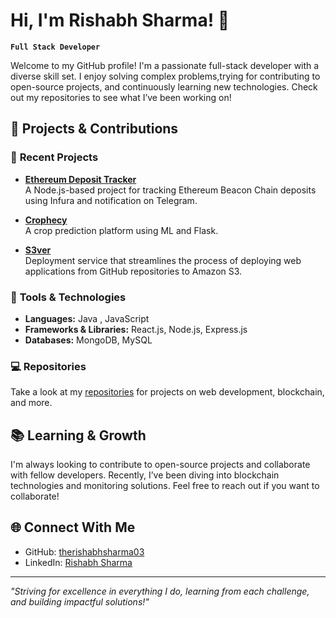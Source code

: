 
# Hi, I'm Rishabh Sharma! 👋

**`Full Stack Developer`**

Welcome to my GitHub profile! I'm a passionate full-stack developer with a diverse skill set. I enjoy solving complex problems,trying for contributing to open-source projects, and continuously learning new technologies. Check out my repositories to see what I’ve been working on!

## 🚀 Projects & Contributions

### 🌱 **Recent Projects**
- **[Ethereum Deposit Tracker](https://github.com/therishabhsharma03/Luganodes-Task-Ethereum-Deposit-Tracker)**  
  A Node.js-based project for tracking Ethereum Beacon Chain deposits using Infura and notification on Telegram.
  
- **[Crophecy](https://github.com/therishabhsharma03/frontend-v1-main)**  
  A crop prediction platform using ML and Flask.

- **[S3ver](https://github.com/therishabhsharma03/S3ver)**  
  Deployment service that streamlines the process of deploying web applications from GitHub repositories to Amazon S3.

### 🔧 **Tools & Technologies**
- **Languages:** Java , JavaScript
- **Frameworks & Libraries:** React.js, Node.js, Express.js
- **Databases:** MongoDB, MySQL


### 💻 **Repositories**
Take a look at my [repositories](https://github.com/therishabhsharma03?tab=repositories) for projects on web development, blockchain, and more.  


## 📚 **Learning & Growth**
I'm always looking to contribute to open-source projects and collaborate with fellow developers. Recently, I’ve been diving into blockchain technologies and monitoring solutions. Feel free to reach out if you want to collaborate!

## 🌐 **Connect With Me**
- GitHub: [therishabhsharma03](https://github.com/therishabhsharma03)
- LinkedIn: [Rishabh Sharma](https://www.linkedin.com/in/rishabhsssharma/)

---

_"Striving for excellence in everything I do, learning from each challenge, and building impactful solutions!"_
